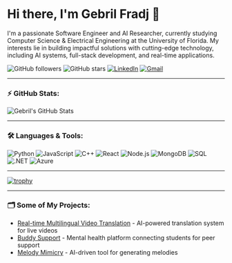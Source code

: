 <!-- Title -->
# Hi there, I'm Gebril Fradj 👋 

<!-- Introduction -->
I'm a passionate Software Engineer and AI Researcher, currently studying Computer Science & Electrical Engineering at the University of Florida. My interests lie in building impactful solutions with cutting-edge technology, including AI systems, full-stack development, and real-time applications.

<!-- Badges -->
![GitHub followers](https://img.shields.io/github/followers/GebrilFradj?style=social)
![GitHub stars](https://img.shields.io/github/stars/GebrilFradj?style=social)
[![LinkedIn](https://img.shields.io/badge/LinkedIn-Gebril%20Fradj-blue)](https://www.linkedin.com/in/gebrilfradj/)
[![Gmail](https://img.shields.io/badge/Gmail-gebilfradj1%40gmail.com-red)](mailto:gebrilfradj1@gmail.com)

---

<!-- GitHub Stats -->
### ⚡ GitHub Stats:
![Gebril's GitHub Stats](https://github-readme-stats.vercel.app/api?username=GebrilFradj&show_icons=true&theme=radical)

---

<!-- Languages and Tools -->
### 🛠️ Languages & Tools:

![Python](https://img.shields.io/badge/-Python-000?&logo=Python)
![JavaScript](https://img.shields.io/badge/-JavaScript-000?&logo=JavaScript)
![C++](https://img.shields.io/badge/-C++-000?&logo=cplusplus)
![React](https://img.shields.io/badge/-React-000?&logo=React)
![Node.js](https://img.shields.io/badge/-Node.js-000?&logo=Node.js)
![MongoDB](https://img.shields.io/badge/-MongoDB-000?&logo=MongoDB)
![SQL](https://img.shields.io/badge/-SQL-000?&logo=SQL)
![.NET](https://img.shields.io/badge/-.NET-000?&logo=dotnet)
![Azure](https://img.shields.io/badge/-Azure-000?&logo=Microsoft%20Azure)

---

<!-- GitHub Trophy -->
[![trophy](https://github-profile-trophy.vercel.app/?username=GebrilFradj&theme=onedark)](https://github.com/GebrilFradj/github-profile-trophy)

---

<!-- Summary of repositories -->
### 🗂️ Some of My Projects:
- [Real-time Multilingual Video Translation](https://github.com/your-project-link) - AI-powered translation system for live videos
- [Buddy Support](https://github.com/your-project-link) - Mental health platform connecting students for peer support
- [Melody Mimicry](https://github.com/your-project-link) - AI-driven tool for generating melodies
